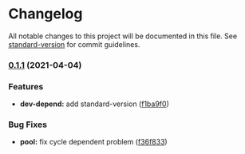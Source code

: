 # Changelog

All notable changes to this project will be documented in this file. See [standard-version](https://github.com/conventional-changelog/standard-version) for commit guidelines.

### [0.1.1](https://github.com/Ahacad/db-pj-backend/compare/v0.1.0...v0.1.1) (2021-04-04)


### Features

* **dev-depend:** add standard-version ([f1ba9f0](https://github.com/Ahacad/db-pj-backend/commit/f1ba9f0d4bffd880961961af5feb429f82efa496))


### Bug Fixes

* **pool:** fix cycle dependent problem ([f36f833](https://github.com/Ahacad/db-pj-backend/commit/f36f83332da85546aa9c1267bcdd82ebcf9ed548))
